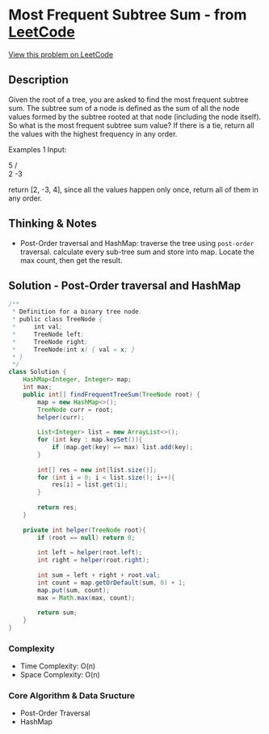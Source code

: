 # Most Frequent Subtree Sum - from [LeetCode](https://leetcode.com)
[View this problem on LeetCode](https://leetcode.com/problems/most-frequent-subtree-sum/)

## Description
 Given the root of a tree, you are asked to find the most frequent subtree sum. The subtree sum of a node is defined as the sum of all the node values formed by the subtree rooted at that node (including the node itself). So what is the most frequent subtree sum value? If there is a tie, return all the values with the highest frequency in any order.

Examples 1
Input:

  5
 /  \
2   -3

return [2, -3, 4], since all the values happen only once, return all of them in any order. 

## Thinking & Notes
* Post-Order traversal and HashMap: traverse the tree using `post-order` traversal. calculate every sub-tree sum and store into map.
Locate the max count, then get the result.

## Solution - Post-Order traversal and HashMap
```java
/**
 * Definition for a binary tree node.
 * public class TreeNode {
 *     int val;
 *     TreeNode left;
 *     TreeNode right;
 *     TreeNode(int x) { val = x; }
 * }
 */
class Solution {
    HashMap<Integer, Integer> map;
    int max;
    public int[] findFrequentTreeSum(TreeNode root) {
        map = new HashMap<>();
        TreeNode curr = root;
        helper(curr);
        
        List<Integer> list = new ArrayList<>();
        for (int key : map.keySet()){
            if (map.get(key) == max) list.add(key);
        }
        
        int[] res = new int[list.size()];
        for (int i = 0; i < list.size(); i++){
            res[i] = list.get(i);
        }
        
        return res;
    }
    
    private int helper(TreeNode root){
        if (root == null) return 0;
        
        int left = helper(root.left);
        int right = helper(root.right);
        
        int sum = left + right + root.val;
        int count = map.getOrDefault(sum, 0) + 1;
        map.put(sum, count);
        max = Math.max(max, count);
        
        return sum;
    }
}
```

### Complexity
* Time Complexity: O(n)
* Space Complexity: O(n)

### Core Algorithm & Data Sructure
* Post-Order Traversal
* HashMap
